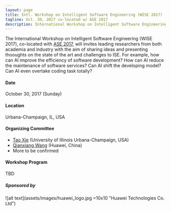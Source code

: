 ```yaml
---
layout: page
title: Intl. Workshop on Intelligent Software Engineering (WISE 2017)
tagline: Oct. 30, 2017 co-located w/ ASE 2017
description: International Workshop on Intelligent Software Engineering (WISE 2017)
---
```


The International Workshop on Intelligent Software Engineering (WISE 2017), co-located with [ASE 2017](http://ase2017.org/), will invites leading researchers from both academia and industry with the aim of sharing ideas and presenting thooughts on the state of the art and challenges to ISE. For example, how can AI improve the efficiency of software development? How can AI reduce the maintenance of software services? Can AI shift the developing model? Can AI even overtake coding task totally?

#### Date

October 30, 2017 (Sunday)

#### Location

Urbana-Champaign, IL, USA

#### Organizing Committee

- [Tao Xie](http://taoxie.cs.illinois.edu/) (University of Illinois Urbana-Champaign, USA)
- [Qianxiang Wang](http://sei.pku.edu.cn/~wqx/) (Huawei, China)
- More to be confirmed
 
#### Workshop Program

TBD 

##### Sponsored by

![alt text](assets/images/huawei_logo.jpg =10x10 "Huawei Technologies Co. Ltd")
